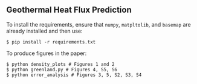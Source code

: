 Geothermal Heat Flux Prediction
-------------------------------
To install the requirements, ensure that `numpy`, `matpltolib`, and `basemap`
are already installed and then use:
```
$ pip install -r requirements.txt
```

To produce figures in the paper:
```
$ python density_plots # Figures 1 and 2
$ python greenland.py # Figures 4, S5, S6
$ python error_analysis # Figures 3, 5, S2, S3, S4
```
